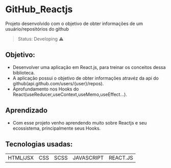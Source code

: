 # GitHub_Reactjs
Projeto desenvolvido com o objetivo de obter informações de um usuário/repositórios do github

> Status: Developing ⚠️

## Objetivo:
+ Desenvolver uma aplicação em React.js, para treinar os conceitos dessa biblioteca.
+ A aplicação possui o objetivo de obter informações atravéz da api do github(api.github.com/users/{user}/repos).
+ Aprofundamento nos Hooks do React(useReducer,useContext,useMemo,useEffect...).

## Aprendizado
+ Com esse projeto venho aprendendo muito sobre Reactjs e seu ecossistema, principalmente seus Hooks.

## Tecnologias usadas:

<table>
  <tr>
    <td>HTML/JSX</td>
    <td>CSS</td>
    <td>SCSS</td>
    <td>JAVASCRIPT</td>
    <td>REACT.JS</td>
  </tr>
</table>
